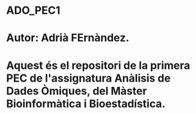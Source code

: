# ADO_PEC1
# Autor: Adrià FErnàndez.
# Aquest és el repositori de la primera PEC de l'assignatura Anàlisis de Dades Òmiques, del Màster Bioinformàtica i Bioestadística.
# 

